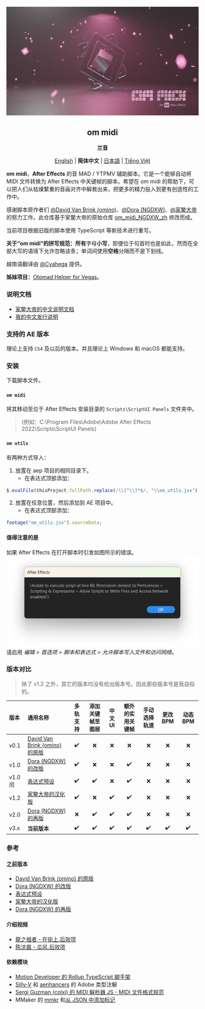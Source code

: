<div lang="zh-CN">

[![Cover](cover.png)](#om_midi)
<div align="center">
	<h2 id="om_midi">om midi</h2>
	<p><b>兰音</b></p>

[English](README.md) | **简体中文** | [日本語](README_ja-JP.md) | [Tiếng Việt](README_vi-VN.md)
</div>

**om midi**，**After Effects** 的音 MAD / YTPMV 辅助脚本。它是一个能够自动将 MIDI 文件转换为 After Effects 中关键帧的脚本。希望在 om midi 的帮助下，可以把人们从枯燥繁重的音画对齐中解救出来，把更多的精力投入到更有创造性的工作中。

感谢脚本原作者们 [@David Van Brink (omino)](https://omino.com/)、[@Dora (NGDXW)](https://space.bilibili.com/40208180)、[@家鳖大帝](https://github.com/Z4HD)的努力工作。此仓库基于家鳖大帝的原始仓库 [om_midi_NGDXW_zh](https://github.com/Z4HD/om_midi_NGDXW_zh) 修改而成。

当前项目根据旧版的脚本使用 TypeScript 等新技术进行重写。

**关于“om midi”的拼写规范：所有**字母**小写**，即便位于句首时也是如此，然而在全部大写的语境下允许忽略该条；单词间使用**空格**分隔而不是下划线。

越南语翻译由 [@Cyahega](https://github.com/Cyahega) 提供。

**姊妹项目：**[Otomad Helper for Vegas](https://github.com/otomad/OtomadHelper)。

### 说明文档
* [家鳖大帝的中文说明文档](https://om.z4hd.cf/)
* [我的中文发行说明](https://www.bilibili.com/read/cv18532219)

### 支持的 AE 版本
理论上支持 `CS4` 及以后的版本。并且理论上 Windows 和 macOS 都能支持。

### 安装
下载脚本文件。

#### `om midi`
将其移动至位于 After Effects 安装目录的 `Scripts\ScriptUI Panels` 文件夹中。
> (例如：C:\Program Files\Adobe\Adobe After Effects 2022\Scripts\ScriptUI Panels)

#### `om utils`
有两种方式导入：
1. 放置在 aep 项目的相同目录下。
	* 在表达式顶部添加：
```javascript
$.evalFile(thisProject.fullPath.replace(/\\[^\\]*$/, "\\om_utils.jsx"));
```
2. 放置在任意位置，然后添加到 AE 项目中。
	* 在表达式顶部添加：
```javascript
footage("om_utils.jsx").sourceData;
```

#### 值得注意的是
如果 After Effects 在打开脚本时引发如图所示的错误。  
![After Effects No Access Files](./covers/After_Effects_No_Access_Files.png)  
请启用 *编辑 > 首选项 > 脚本和表达式 > 允许脚本写入文件和访问网络*。

### 版本对比
> 除了 v1.2 之外，其它的版本均没有给出版本号。因此那些版本号是我自拟的。

| 版本 | 通用名称 | 多轨支持 | 添加关键帧至图层 | 中文 UI | 额外的实用关键帧 | 手动选择轨道 | 更改 BPM | 动态 BPM |
| :--- | :--- | :---: | :---: | :---: | :---: | :---: | :---: | :---: |
| v0.1 | [David Van Brink (omino) 的原版](https://omino.com/pixelblog/2011/12/26/ae-hello-again-midi/) | ✔️ | ❌ | ❌ | ❌ | ❌ | ❌ | ❌ | ❌ |
| v1.0 | [Dora (NGDXW) 的改版](https://www.bilibili.com/read/cv170398) | ✔️ | ❌ | ❌ | ✔️ | ❌ | ❌ | ❌ |
| v1.0 闰 | [表达式预设](https://www.bilibili.com/video/av29649969) | ✔️ | ✔️ | ❌ | ✔️ | ❌ | ❌ | ❌ |
| v1.2 | [家鳖大帝的汉化版](https://github.com/Z4HD/om_midi_NGDXW_zh) | ✔️ | ❌ | ✔️ | ✔️ | ❌ | ❌ | ❌ |
| v2.0 | [Dora (NGDXW) 的再版](https://www.bilibili.com/read/cv1217487) | ❌ | ✔️ | ✔️ | ✔️ | ❌ | ❌ | ❌ |
| v3.x | **当前版本** | ✔️ | ✔️ | ✔️ | ✔️ | ✔️ | ✔️ | ✔️ |

### 参考
#### 之前版本
* [David Van Brink (omino) 的原版](https://omino.com/pixelblog/2011/12/26/ae-hello-again-midi/)
* [Dora (NGDXW) 的改版](https://www.bilibili.com/read/cv170398)
* [表达式预设](https://www.bilibili.com/video/av29649969)
* [家鳖大帝的汉化版](https://github.com/Z4HD/om_midi_NGDXW_zh)
* [Dora (NGDXW) 的再版](https://www.bilibili.com/read/cv1217487)
#### 介绍视频
* [龍之祖者 - 在街上.后效项](https://www.bilibili.com/video/av9228581)
* [陈沈晨 - 瓜风.后效项](https://www.bilibili.com/video/av9778499)
#### 依赖模块
* [Motion Developer 的 Rollup TypeScript 脚手架](https://github.com/motiondeveloper/expression-globals-typescript)
* [Silly-V](https://github.com/Silly-V/Adobe-TS-ExtendScript) 和 [aenhancers](https://github.com/aenhancers/Types-for-Adobe) 的 Adobe 类型注解
* [Sergi Guzman (colxi) 的 MIDI 解析器 JS - MIDI 文件格式规范](https://github.com/colxi/midi-parser-js/wiki/MIDI-File-Format-Specifications)
* MMaker 的 [mmkr](https://github.com/stysmmaker/mmkr) 和[从 JSON 中添加标记](https://github.com/stysmmaker/AddMarkersFromJSON)

</div>

